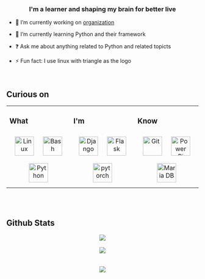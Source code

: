 
  

### <div align="center">I'm a learner and shaping my brain for better live</div>  
  

- 🔭 I’m currently working on [organization](https://github.com/orgs/loekalin/repositories)  
  

- 🌱 I’m currently learning Python and their framework  
  

- ❓ Ask me about anything related to Python and related topicts  
  

- ⚡ Fun fact: I use linux with triangle as the logo  
  

<br/>  


## Curious on
<table><tr><td valign="top" width="33%">



### What  
<div align="center">  
<a href="https://www.linux.org/" target="_blank"><img style="margin: 10px" src="https://profilinator.rishav.dev/skills-assets/linux-original.svg" alt="Linux" height="50" /></a>  
<a href="https://www.gnu.org/software/bash/" target="_blank"><img style="margin: 10px" src="https://profilinator.rishav.dev/skills-assets/gnu_bash-icon.svg" alt="Bash" height="50" /></a>  
<a href="https://www.python.org/" target="_blank"><img style="margin: 10px" src="https://profilinator.rishav.dev/skills-assets/python-original.svg" alt="Python" height="50" /></a>  
</div>

</td><td valign="top" width="33%">



### I'm  
<div align="center">  
<a href="https://www.djangoproject.com/" target="_blank"><img style="margin: 10px" src="https://profilinator.rishav.dev/skills-assets/django-original.svg" alt="Django" height="50" /></a>  
<a href="https://flask.palletsprojects.com/" target="_blank"><img style="margin: 10px" src="https://profilinator.rishav.dev/skills-assets/flask.png" alt="Flask" height="50" /></a>  
<a href="https://pytorch.org/" target="_blank"><img style="margin: 10px" src="https://profilinator.rishav.dev/skills-assets/pytorch-icon.svg" alt="pytorch" height="50" /></a>  
</div>

</td><td valign="top" width="33%">



### Know
<div align="center">  
<a href="https://github.com/" target="_blank"><img style="margin: 10px" src="https://profilinator.rishav.dev/skills-assets/git-scm-icon.svg" alt="Git" height="50" /></a>  
<a href="https://powerbi.microsoft.com/en-us/" target="_blank"><img style="margin: 10px" src="https://profilinator.rishav.dev/skills-assets/powerbi.png" alt="Power Bi" height="50" /></a>  
<a href="https://mariadb.org/" target="_blank"><img style="margin: 10px" src="https://profilinator.rishav.dev/skills-assets/mariadb.png" alt="Maria DB" height="50" /></a>  
</div>

</td></tr></table>  

<br/>  
  

<br/>  


## Github Stats  
<div align="center"><img src="https://github-readme-stats.vercel.app/api?username=activeagle&show_icons=true&count_private=true&hide_border=true" align="center" /></div>  

<br/>  

<div align="center"><img src="[[https://spotify-github-profile.vercel.app/api/view.svg?uid=31jrjceqldk5qzf5sddbujwze24m&redirect=true][https://spotify-github-profile.vercel.app/api/view.svg?uid=31jrjceqldk5qzf5sddbujwze24m&cover_image=true&theme=default&show_offline=true&background_color=000000&interchange=true&bar_color_cover=true&bar_color=77767b" /></div>
<br />

<br/>  

<div align="center">
<img src="https://komarev.com/ghpvc/?username=activeagle&&style=flat-square" align="center" />
</div>  
  

<br/>  

<div align="center"></div>
<br />
